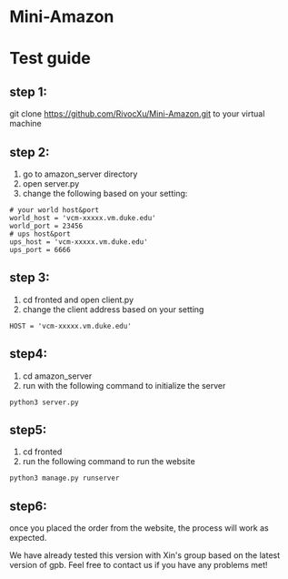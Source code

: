 # Mini-Amazon
# Test guide
## step 1:
git clone https://github.com/RivocXu/Mini-Amazon.git to your virtual machine

## step 2: 
1. go to amazon_server directory
2. open server.py
3. change the following based on your setting:
```
# your world host&port
world_host = 'vcm-xxxxx.vm.duke.edu' 
world_port = 23456
# ups host&port
ups_host = 'vcm-xxxxx.vm.duke.edu'
ups_port = 6666 
```

## step 3:
1. cd fronted and open client.py
2. change the client address based on your setting
```
HOST = 'vcm-xxxxx.vm.duke.edu'
```

## step4:
1. cd amazon_server 
2. run with the following command to initialize the server
```
python3 server.py
```
## step5:
1. cd fronted 
2. run the following command to run the website
```
python3 manage.py runserver
```
## step6:
once you placed the order from the website, the process will work as expected.

We have already tested this version with Xin's group based on the latest version of gpb.
Feel free to contact us if you have any problems met!

